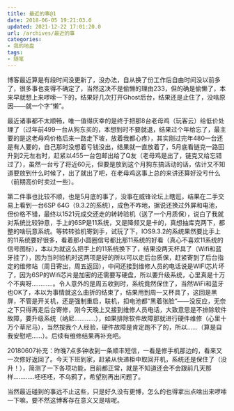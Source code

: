 ```yaml
---
title: 最近的事@1
date: 2018-06-05 19:21:03.0
updated: 2021-12-22 17:01:20.0
url: /archives/最近的事
categories: 
- 我的地盘
tags: 
- 随笔
---
```


<!-- wp:paragraph -->
<p>博客最近算是有段时间没更新了，没办法，自从换了份工作后自由时间没以前多了，很多事也变得不确定了，当然这决不是偷懒的理由233，但的确是偷懒了，本来早就想上来啰嗦一下的，结果好几次打开Ghost后台，结果还是止住了，没啥原因——就一个字“懒”。</p>
<!-- /wp:paragraph -->

<!-- wp:paragraph -->
<p>最近诸事都不太顺畅，唯一值得庆幸的是终于把那8台老母鸡（玩客云）给低价处理了（过年前499一台从狗东买的，本想到时不要就退，结果过个年给忘了，最主要的是这老母鸡价格后来一路走下坡，放着我都心疼），其实刚过完年480一台还是有人要的，自己那时没想着亏钱没出，结果就一直放着了，5月底看链克一路回升到2元左右时，赶紧以455一台包邮出给了Q友（老母鸡是出了，链克又给忘错过了），虽然一台亏了将近60元，但要是放到这个月狗东搞活动的话，估计又不知道要放到什么时候了，出了就出了吧，在老母鸡这事上总的来讲还算好没亏什么（前期高价时卖过一些）。</p>
<!-- /wp:paragraph -->

<!-- wp:paragraph -->
<p>第二件事也比较不顺，也是5月底的事了，没事在威锋论坛上瞎逛，结果在二手交易上看到一台6SP 64G（9.3.2的系统），成色不咋地，据说还换过外屏和电池，但价格不错，最终以1521元成交还走的转转验机（送了一个月质保），说白了我就对系统比较钟意，手上的6SP是11系统，又是降频又是卡的，真想抽库克两下，都整的啥玩意系统。等转转验机寄到手，试玩了下，IOS9.3.2的系统果然要比手上的11系统要好很多，看着那小圆圈信号都比那11系统的好看（真心不喜欢11系统的信号图标），本以为就这么把手上的11系统换下了，结果没两天杯具了（Wifi和蓝牙挂了），因为当时验机时这两项是好的所以可以走后台质保，赶紧寄到了后台指定的维修站（周日寄出，周五返回），中间还接到维修人员的电话说是WIFI芯片坏了，因为6SP的Wifi芯片是加密的还需要写硬盘，所以要升级系统，心里真是十万个不爽呀…………。令人意外的是周五收到时，系统竟然保住了，当然WiFi和蓝牙也OK了，本以为事情就这么曲折的结束了，结果用到周一又杯具了，这回是黑屏，不管是开关机，还是强制重启，联机，扣电池都“黑着张脸”——没反应，无奈之下只得再走后台寄修，刚今天晚上又接到维修人员电话，大致意思是不排除软件故障，要升级系统（纳尼…………），如果排除软件故障那就进行硬件维修（心里十万个草尼马），当然按我个人经验，硬件故障是肯定跑不了的，所以……（算是自我安慰吧……）。后续有维修结果再补充吧。</p>
<!-- /wp:paragraph -->

<!-- wp:paragraph -->
<p>20180607补充：昨晚7点多钟收到一条顺丰短信，一看是修手机那边的，看来又一次修好返回了。今天下班到家，赶紧从快递柜中取回开机，系统还是保住了（没升！），简测了一下各项功能，目前都正常，就是不知道还会不会跟前几天那样…………呸呸呸，不乌鸦了，希望别再出问题了。</p>
<!-- /wp:paragraph -->

<!-- wp:paragraph -->
<p>当然最近碰到的事远不止这些，只是好久没有更博，怎么的也得拿出点啥出来啰嗦一下嘛，要不然这博客存在意义又是啥呢。</p>
<!-- /wp:paragraph -->